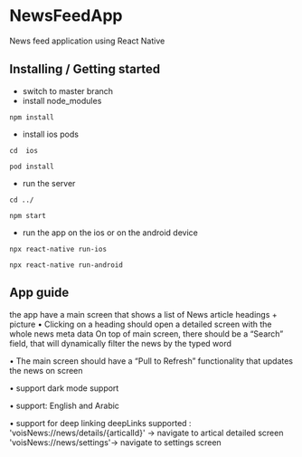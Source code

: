 # NewsFeedApp
News feed application using React Native

## Installing / Getting started
- switch to master branch
- install node_modules
```shell
npm install
```
- install ios pods
```shell
cd  ios 
```
```shell
pod install
```
- run the server
```shell
cd ../
```
```shell
npm start
```
- run the app on the ios or on the android device
```shell
npx react-native run-ios   
```
```shell
npx react-native run-android   
```
## App guide
 the app have a main screen that shows a list of News article headings + picture
• Clicking on a heading should open a detailed screen with the whole news meta data
On top of main screen, there should be a “Search” field, that will dynamically
filter the news by the typed word

• The main screen should have a “Pull to Refresh” functionality that updates the
news on screen

• support dark mode support

• support: English and Arabic

• support for deep linking
    deepLinks supported :
      'voisNews://news/details/{articalId}' -> navigate to  artical detailed screen
      'voisNews://news/settings'-> navigate to settings screen




